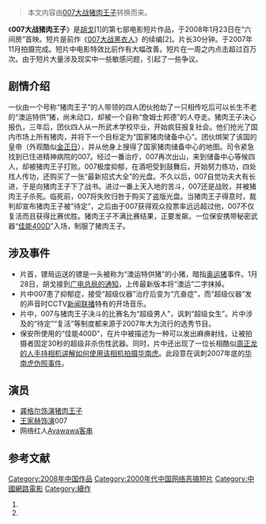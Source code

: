 > 本文内容由[007大战猪肉王子](https://zh.wikipedia.org/wiki/007大战猪肉王子)转换而来。


《**007大战猪肉王子**》是[胡戈](../Page/胡戈.md "wikilink")\[1\]的第七部电影短片作品，于2008年1月23日在“六间房”首映。短片是前作《[007大战黑衣人](../Page/007大战黑衣人.md "wikilink")》的续编\[2\]。片长30分钟。于2007年11月拍摄完成。短片中电影特效比前作有大幅改善。短片在一周之内点击超过百万次。由于短片大量涉及现实中一些敏感问题，引起了一些争议。

## 剧情介绍

一伙由一个号称“猪肉王子”的人带领的四人团伙抢劫了一只相传吃后可以长生不老的“澳运特供”猪，尚未动口，却被一个自称“詹姆士邦德”的人夺走。猪肉王子决心报仇，三年后，团伙四人从一所武术学校毕业，开始疯狂报复社会。他们抢光了国内市场上所有猪肉，并将下一个目标定为“国家猪肉储备中心”。团伙绑架了该国的皇帝（外观酷似[金正日](../Page/金正日.md "wikilink")），并从他身上搜得了国家猪肉储备中心的地图。司令紧急找到已住进精神病院的007。经过一番治疗，007再次出山，来到储备中心等候四人，却被猪肉王子打败。007极度抑郁，在酒吧受到鼓舞后，开始努力练功，四处找人传功，还购买了一张“最新招式大全”的光盘。不久以后，007自觉功夫大有长进，于是向猪肉王子下了战书。进过一番上天入地的苦斗，007还是战败，并被猪肉王子杀死。临死前，007将失败归咎于购买了盗版光盘。当猪肉王子得意时，裁判却宣布猪肉王子被“待定”，之后由于007获得观众投票率远远超过他，007不仅复活而且获得比赛优胜。猪肉王子不满比赛结果，正要发飙，一位保安携带秘密武器“[佳能400D](../Page/佳能_EOS_400D.md "wikilink")”入场，制服了猪肉王子。

## 涉及事件

  - 片首，镖局运送的镖是一头被称为“澳运特供猪”的小猪，暗指[奥运猪](../Page/奥运猪.md "wikilink")事件。1月28日，胡戈接到[广电总局的通知](https://zh.wikipedia.org/wiki/广电总局 "wikilink")，上传最新版本将“澳运”二字抹掉。
  - 片中007患了抑郁症，接受“超级仪器”治疗后变为“亢奋症”，而“超级仪器”发的声音时CCTV[新闻联播](../Page/新闻联播.md "wikilink")特有的开场音乐。
  - 片中，007与猪肉王子决斗的比赛名为“超级男人”，讽刺“超级女生”。片中涉及的“待定”“复活”等制度都来源于2007年大为流行的选秀节目。
  - 保安所使用的“佳能400D”，在片中被描述为一种可以发出麻痹射线，让被拍摄者固定30秒的超级非杀伤性武器。同时，片中还出现了一位长相酷似[周正龙的人手持相机讲解如何使用该相机拍摄华南虎](https://zh.wikipedia.org/wiki/周正龙 "wikilink")。此段意在讽刺2007年底的[华南虎伪照事件](../Page/华南虎照片事件.md "wikilink")。

## 演员

  - [龚格尔饰演猪肉王子](https://zh.wikipedia.org/wiki/龚格尔 "wikilink")
  - [王家赫饰演](https://zh.wikipedia.org/wiki/王家赫 "wikilink")007
  - 网络红人[Ayawawa客串](https://zh.wikipedia.org/wiki/杨冰阳 "wikilink")

## 参考文献

[Category:2008年中国作品](https://zh.wikipedia.org/wiki/Category:2008年中国作品 "wikilink") [Category:2000年代中国网络恶搞短片](https://zh.wikipedia.org/wiki/Category:2000年代中国网络恶搞短片 "wikilink") [Category:中國網路電影](https://zh.wikipedia.org/wiki/Category:中國網路電影 "wikilink") [Category:續作](https://zh.wikipedia.org/wiki/Category:續作 "wikilink")

1.
2.